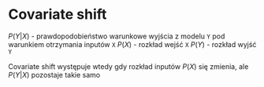 # Covariate shift
$P(Y|X)$ - prawdopodobieństwo warunkowe wyjścia z modelu `Y` pod warunkiem otrzymania inputów `X`
$P(X)$ - rozkład wejść `X`
$P(Y)$ - rozkład wyjść `Y`

Covariate shift występuje wtedy gdy rozkład inputów $P(X)$ się zmienia, ale $P(Y|X)$ pozostaje takie samo

